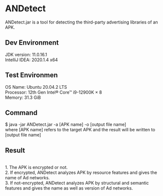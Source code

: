 # ANDetect

ANDetect.jar is a tool for detecting the third-party advertising libraries of an APK.

## Dev Environment
JDK version: 11.0.16.1
<br />IntelliJ IDEA: 2020.1.4 x64

## Test Environmen
OS Name: Ubuntu 20.04.2 LTS
<br />Processor: 12th Gen Intel® Core™ i9-12900K × 8 
<br />Memory: 31.3 GiB

## Command
$ java -jar ANDetect.jar -a [APK name] -o [output file name]
<br />where [APK name] refers to the target APK and the result will be written to [output file name] 

## Result
<br />1. The APK is encrypted or not.
<br />2. If encrypted, ANDetect analyzes APK by resource features and gives the name of Ad networks.
<br />3. If not-encrypted, ANDetect analyzes APK by structural and semantic features and gives the name as well as version of Ad networks.
